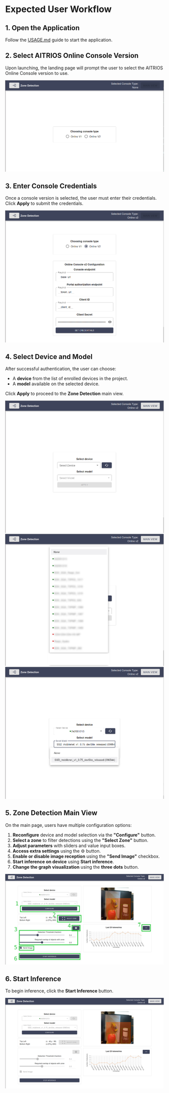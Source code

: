 # Expected User Workflow

## 1. Open the Application
Follow the [USAGE.md](USAGE.md) guide to start the application.

## 2. Select AITRIOS Online Console Version
Upon launching, the landing page will prompt the user to select the AITRIOS Online Console version to use.

![Console selection](./media/console_selection.png)

## 3. Enter Console Credentials
Once a console version is selected, the user must enter their credentials. Click **Apply** to submit the credentials.

![Console credentials](./media/credentials.png)

## 4. Select Device and Model
After successful authentication, the user can choose:
- A **device** from the list of enrolled devices in the project.
- A **model** available on the selected device.

Click **Apply** to proceed to the **Zone Detection** main view.

![Device selection](./media/device_selection.png)
![Device dropdown](./media/device_dropdown.png)
![Model dropdown](./media/model_dropdown.png)

## 5. Zone Detection Main View
On the main page, users have multiple configuration options:

1. **Reconfigure** device and model selection via the **"Configure"** button.
2. **Select a zone** to filter detections using the **"Select Zone"** button.
3. **Adjust parameters** with sliders and value input boxes.
4. **Access extra settings** using the ⚙️ button.
5. **Enable or disable image reception** using the **"Send Image"** checkbox.
6. **Start inference on device** using **Start inference**.
7. **Change the graph visualization** using the **three dots** button.

![Main View](./media/main_view.png)

## 6. Start Inference
To begin inference, click the **Start Inference** button.

![Start inference](./media/main_view_inference.png)
